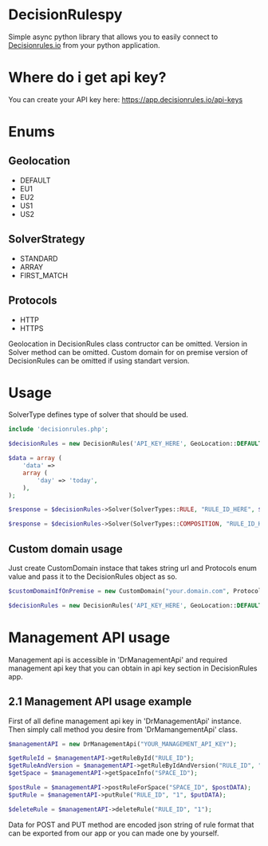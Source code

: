 # DecisionRulespy

Simple async python library that allows you to easily connect to [Decisionrules.io](https://decisionrules.io) from your python application.

# Where do i get api key?

You can create your API key here: https://app.decisionrules.io/api-keys

# Enums

## Geolocation

* DEFAULT
* EU1
* EU2
* US1
* US2

## SolverStrategy

* STANDARD
* ARRAY
* FIRST_MATCH

## Protocols

* HTTP
* HTTPS


Geolocation in DecisionRules class contructor can be omitted. Version in Solver method can be omitted. Custom domain for on premise version of DecisionRules can be omitted if using standart version.

# Usage

SolverType defines type of solver that should be used.

```php
include 'decisionrules.php';

$decisionRules = new DecisionRules('API_KEY_HERE', GeoLocation::DEFAULT);

$data = array (
    'data' => 
    array (
        'day' => 'today',
    ),
);

$response = $decisionRules->Solver(SolverTypes::RULE, "RULE_ID_HERE", $data, SolverStrategy::STANDARD, "VERSION_HERE");

$response = $decisionRules->Solver(SolverTypes::COMPOSITION, "RULE_ID_HERE", $data, SolverStrategy::STANDARD, "VERSION_HERE");
```

## Custom domain usage

Just create CustomDomain instace that takes string url and Protocols enum value and pass it to the DecisionRules object as so.

```php
$customDomainIfOnPremise = new CustomDomain("your.domain.com", Protocols::HTTP);

$decisionRules = new DecisionRules('API_KEY_HERE', GeoLocation::DEFAULT, $customDomain);
```

# Management API usage

Management api is accessible in 'DrManagementApi' and required management api key that you can obtain in api key section in DecisionRules app.

## 2.1 Management API usage example

First of all define management api key in 'DrManagementApi' instance. Then simply call method you desire from 'DrMamangementApi' class.

```php
$managementAPI = new DrManagementApi("YOUR_MANAGEMENT_API_KEY");

$getRuleId = $managementAPI->getRuleById("RULE_ID");
$getRuleAndVersion = $managementAPI->getRuleByIdAndVersion("RULE_ID", "VERSION");
$getSpace = $managementAPI->getSpaceInfo("SPACE_ID");

$postRule = $managementAPI->postRuleForSpace("SPACE_ID", $postDATA);
$putRule = $managementAPI->putRule("RULE_ID", "1", $putDATA);

$deleteRule = $managementAPI->deleteRule("RULE_ID", "1");
```

Data for POST and PUT method are encoded json string of rule format that can be exported from our app or you can made one by yourself.